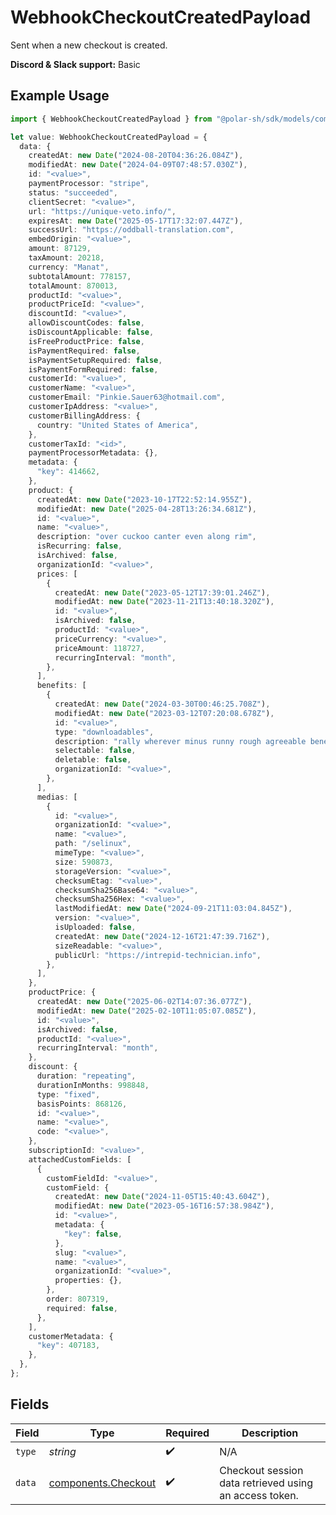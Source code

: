 # WebhookCheckoutCreatedPayload

Sent when a new checkout is created.

**Discord & Slack support:** Basic

## Example Usage

```typescript
import { WebhookCheckoutCreatedPayload } from "@polar-sh/sdk/models/components";

let value: WebhookCheckoutCreatedPayload = {
  data: {
    createdAt: new Date("2024-08-20T04:36:26.084Z"),
    modifiedAt: new Date("2024-04-09T07:48:57.030Z"),
    id: "<value>",
    paymentProcessor: "stripe",
    status: "succeeded",
    clientSecret: "<value>",
    url: "https://unique-veto.info/",
    expiresAt: new Date("2025-05-17T17:32:07.447Z"),
    successUrl: "https://oddball-translation.com",
    embedOrigin: "<value>",
    amount: 87129,
    taxAmount: 20218,
    currency: "Manat",
    subtotalAmount: 778157,
    totalAmount: 870013,
    productId: "<value>",
    productPriceId: "<value>",
    discountId: "<value>",
    allowDiscountCodes: false,
    isDiscountApplicable: false,
    isFreeProductPrice: false,
    isPaymentRequired: false,
    isPaymentSetupRequired: false,
    isPaymentFormRequired: false,
    customerId: "<value>",
    customerName: "<value>",
    customerEmail: "Pinkie.Sauer63@hotmail.com",
    customerIpAddress: "<value>",
    customerBillingAddress: {
      country: "United States of America",
    },
    customerTaxId: "<id>",
    paymentProcessorMetadata: {},
    metadata: {
      "key": 414662,
    },
    product: {
      createdAt: new Date("2023-10-17T22:52:14.955Z"),
      modifiedAt: new Date("2025-04-28T13:26:34.681Z"),
      id: "<value>",
      name: "<value>",
      description: "over cuckoo canter even along rim",
      isRecurring: false,
      isArchived: false,
      organizationId: "<value>",
      prices: [
        {
          createdAt: new Date("2023-05-12T17:39:01.246Z"),
          modifiedAt: new Date("2023-11-21T13:40:18.320Z"),
          id: "<value>",
          isArchived: false,
          productId: "<value>",
          priceCurrency: "<value>",
          priceAmount: 118727,
          recurringInterval: "month",
        },
      ],
      benefits: [
        {
          createdAt: new Date("2024-03-30T00:46:25.708Z"),
          modifiedAt: new Date("2023-03-12T07:20:08.678Z"),
          id: "<value>",
          type: "downloadables",
          description: "rally wherever minus runny rough agreeable beneath",
          selectable: false,
          deletable: false,
          organizationId: "<value>",
        },
      ],
      medias: [
        {
          id: "<value>",
          organizationId: "<value>",
          name: "<value>",
          path: "/selinux",
          mimeType: "<value>",
          size: 590873,
          storageVersion: "<value>",
          checksumEtag: "<value>",
          checksumSha256Base64: "<value>",
          checksumSha256Hex: "<value>",
          lastModifiedAt: new Date("2024-09-21T11:03:04.845Z"),
          version: "<value>",
          isUploaded: false,
          createdAt: new Date("2024-12-16T21:47:39.716Z"),
          sizeReadable: "<value>",
          publicUrl: "https://intrepid-technician.info",
        },
      ],
    },
    productPrice: {
      createdAt: new Date("2025-06-02T14:07:36.077Z"),
      modifiedAt: new Date("2025-02-10T11:05:07.085Z"),
      id: "<value>",
      isArchived: false,
      productId: "<value>",
      recurringInterval: "month",
    },
    discount: {
      duration: "repeating",
      durationInMonths: 998848,
      type: "fixed",
      basisPoints: 868126,
      id: "<value>",
      name: "<value>",
      code: "<value>",
    },
    subscriptionId: "<value>",
    attachedCustomFields: [
      {
        customFieldId: "<value>",
        customField: {
          createdAt: new Date("2024-11-05T15:40:43.604Z"),
          modifiedAt: new Date("2023-05-16T16:57:38.984Z"),
          id: "<value>",
          metadata: {
            "key": false,
          },
          slug: "<value>",
          name: "<value>",
          organizationId: "<value>",
          properties: {},
        },
        order: 807319,
        required: false,
      },
    ],
    customerMetadata: {
      "key": 407183,
    },
  },
};
```

## Fields

| Field                                                      | Type                                                       | Required                                                   | Description                                                |
| ---------------------------------------------------------- | ---------------------------------------------------------- | ---------------------------------------------------------- | ---------------------------------------------------------- |
| `type`                                                     | *string*                                                   | :heavy_check_mark:                                         | N/A                                                        |
| `data`                                                     | [components.Checkout](../../models/components/checkout.md) | :heavy_check_mark:                                         | Checkout session data retrieved using an access token.     |